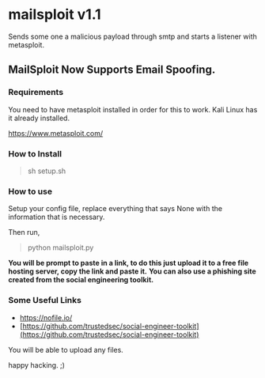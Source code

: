 # mailsploit v1.1
Sends some one a malicious payload through smtp and starts a listener with metasploit.

## MailSploit Now Supports Email Spoofing.

### Requirements
You need to have metasploit installed in order for this to work.
Kali Linux has it already installed.

https://www.metasploit.com/


### How to Install

> sh setup.sh

### How to use

Setup your config file, replace everything that says None with the information that is necessary.

Then run,

> python mailsploit.py

**You will be prompt to paste in a link, to do this just upload it to a free file hosting server, copy the link and paste it.**
**You can also use a phishing site created from the social engineering toolkit.**

### Some Useful Links
* [https://nofile.io/  ](https://nofile.io/  )
* [https://github.com/trustedsec/social-engineer-toolkit](https://github.com/trustedsec/social-engineer-toolkit)


You will be able to upload any files.

happy hacking. ;)
